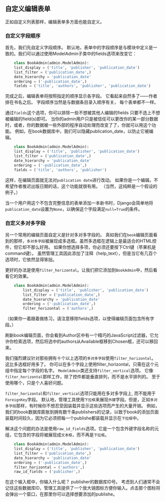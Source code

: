 ## 自定义编辑表单

正如自定义列表那样，编辑表单多方面也能自定义。 

### 自定义字段顺序

首先，我们先自定义字段顺序。 默认地，表单中的字段顺序是与模块中定义是一致的。我们可以通过使用ModelAdmin子类中的fields选项来改变它： 
```python
    class BookAdmin(admin.ModelAdmin):
    list_display = ('title', 'publisher', 'publication_date')
    list_filter = ('publication_date',)
    date_hierarchy = 'publication_date'
    ordering = ('-publication_date',)
    fields = ('title', 'authors', 'publisher', 'publication_date')
```
完成之后，编辑表单将按照指定的顺序显示各字段。 它看起来自然多了——作者排在书名之后。 字段顺序当然是与数据条目录入顺序有关， 每个表单都不一样。 

通过`fields`这个选项，你可以排除一些不想被其他人编辑的fields 只要不选上不想被编辑的field(s)即可。 当你的admin用户只是被信任可以更改你的某一部分数据时，或者，你的数据被一些外部的程序自动处理而改变了了，你就可以用这个功能。 例如，在book数据库中，我们可以隐藏publication_date，以防止它被编辑。
```python
    class BookAdmin(admin.ModelAdmin):
    list_display = ('title', 'publisher', 'publication_date')
    list_filter = ('publication_date',)
    date_hierarchy = 'publication_date'
    ordering = ('-publication_date',)
    fields = ('title', 'authors', 'publisher')
```

这样，在编辑页面就无法对`publication date`进行改动。 如果你是一个编辑，不希望作者推迟出版日期的话，这个功能就很有用。 （当然，这纯粹是一个假设的例子。）

当一个用户用这个不包含完整信息的表单添加一本新书时，Django会简单地将`publication_date`设置为`None`，以确保这个字段满足`null=True`的条件。

### 自定义多对多字段

另一个常用的编辑页面自定义是针对多对多字段的。 真如我们在`book`编辑页面看到的那样，`多对多字段`被展现成多选框。虽然多选框在逻辑上是最适合的HTML控件，但它却不那么好用。 如果你想选择多项，你必须还要按下Ctrl键（苹果机是command键）。 虽然管理工具因此添加了注释（help_text），但是当它有几百个选项时，它依然显得笨拙。
 
更好的办法是使用`filter_horizontal`。让我们把它添加到`BookAdmin`中，然后看看它的效果。 
```python
    class BookAdmin(admin.ModelAdmin):
        list_display = ('title', 'publisher', 'publication_date')
        list_filter = ('publication_date',)
        date_hierarchy = 'publication_date'
        ordering = ('-publication_date',)
        filter_horizontal = ('authors',)
```
（如果你一着跟着做练习，请注意移除fields选项，以使得编辑页面包含所有字段。） 

刷新book编辑页面，你会看到Author区中有一个精巧的JavaScript过滤器，它允许你检索选项，然后将选中的authors从Available框移到Chosen框，还可以移回来。

我们强烈建议针对那些拥有十个以上选项的`多对多字段`使用`filter_horizontal`。 这比多选框好用多了。 你可以在多个字段上使用filter_horizontal，只需在这个元组中指定每个字段的名字。 
`ModelAdmin`类还支持`filter_vertical`选项。 它像`filter_horizontal`那样工作，除了控件都是垂直排列，而不是水平排列的。 至于使用哪个，只是个人喜好问题。 

`filter_horizontal`和`filter_vertical`选项只能用在多对多字段上, 而不能用于 `ForeignKey`字段。 默认地，管理工具使用`下拉框`来展现`外键`字段。但是，正如`多对多字段`那样，有时候你不想忍受因装载并显示这些选项而产生的大量开销。 例如，我们的book数据库膨胀到拥有数千条publishers的记录，以致于book的添加页面装载时间较久，因为它必须把每一个publishe都装载并显示在`下拉框`中。 

解决这个问题的办法是使用`raw_id_fields`选项。它是一个包含外键字段名称的元组，它包含的字段将被展现成`文本框`，而不再是`下拉框`。
```python
    class BookAdmin(admin.ModelAdmin):
    list_display = ('title', 'publisher', 'publication_date')
    list_filter = ('publication_date',)
    date_hierarchy = 'publication_date'
    ordering = ('-publication_date',)
    filter_horizontal = ('authors',)
    raw_id_fields = ('publisher',)
```

在这个输入框中，你输入什么呢？ publisher的数据库ID号。 考虑到人们通常不会记住这些数据库ID，管理工具提供了一个放大镜图标方便你输入。点击那个图标将会弹出一个窗口，在那里你可以选择想要添加的publishe。

